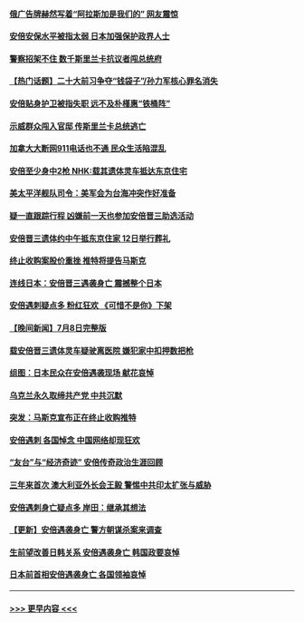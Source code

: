 #### [俄广告牌赫然写着“阿拉斯加是我们的” 网友震惊](../pages/prog202/a103475251.md?t=07092101) 
#### [安倍安保水平被指太弱 日本加强保护政界人士](../pages/prog202/a103475245.md?t=07092101) 
#### [警察招架不住 数千斯里兰卡抗议者闯总统府](../pages/prog202/a103475241.md?t=07092101) 
#### [【热门话题】二十大前习争夺“钱袋子”/孙力军核心罪名消失](../pages/prog202/a103475191.md?t=07092101) 
#### [安倍贴身护卫被指失职 远不及朴槿惠“铁桶阵”](../pages/prog202/a103475196.md?t=07092101) 
#### [示威群众闯入官邸 传斯里兰卡总统逃亡](../pages/prog202/a103475197.md?t=07092101) 
#### [加拿大大断网911电话也不通 民众生活陷混乱](../pages/prog202/a103475160.md?t=07092101) 
#### [安倍至少身中2枪 NHK:载其遗体灵车抵达东京住宅](../pages/prog202/a103475152.md?t=07092101) 
#### [美太平洋舰队司令：美军会为台海冲突作好准备](../pages/prog202/a103475134.md?t=07092101) 
#### [疑一直跟踪行程 凶嫌前一天也参加安倍晋三助选活动](../pages/prog202/a103475115.md?t=07092101) 
#### [安倍晋三遗体约中午抵东京住家 12日举行葬礼](../pages/prog202/a103475108.md?t=07092101) 
#### [终止收购案股价重挫 推特将提告马斯克](../pages/prog202/a103475090.md?t=07092101) 
#### [连线日本：安倍晋三遇袭身亡 震撼整个日本](../pages/prog202/a103475039.md?t=07092101) 
#### [安倍遇刺疑点多 粉红狂欢 《可惜不是你》下架](../pages/prog202/a103475044.md?t=07092101) 
#### [【晚间新闻】7月8日完整版](../pages/prog202/a103475016.md?t=07092101) 
#### [载安倍晋三遗体灵车疑驶离医院 嫌犯家中扣押数把枪](../pages/prog202/a103475035.md?t=07092101) 
#### [组图：日本民众在安倍遇袭现场 献花哀悼](../pages/prog202/a103474970.md?t=07092101) 
#### [乌克兰永久取缔共产党 中共沉默](../pages/prog202/a103474881.md?t=07092101) 
#### [突发：马斯克宣布正在终止收购推特](../pages/prog202/a103474875.md?t=07092101) 
#### [安倍遇刺 各国悼念 中国网络却现狂欢](../pages/prog202/a103474873.md?t=07092101) 
#### [“友台”与“经济奇迹” 安倍传奇政治生涯回顾](../pages/prog202/a103474871.md?t=07092101) 
#### [三年来首次 澳大利亚外长会王毅 警惕中共印太扩张与威胁](../pages/prog202/a103474879.md?t=07092101) 
#### [安倍遇刺身亡疑点多 岸田：继承其想法](../pages/prog202/a103474877.md?t=07092101) 
#### [【更新】安倍遇袭身亡 警方朝谋杀案来调查](../pages/prog202/a103474296.md?t=07092101) 
#### [生前望改善日韩关系 安倍遇袭身亡 韩国政要哀悼](../pages/prog202/a103474657.md?t=07092101) 
#### [日本前首相安倍遇袭身亡 各国领袖哀悼](../pages/prog202/a103474660.md?t=07092101) 

----
#### [ >>> 更早内容 <<< ](../indexes/prog202-earlier.md)

